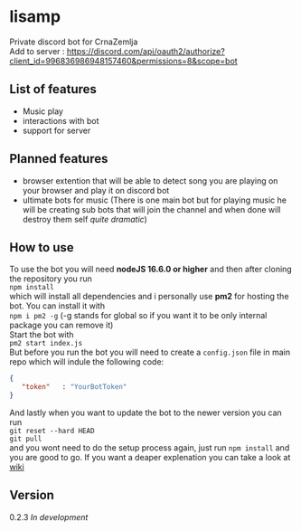 # lisamp
Private discord bot for CrnaZemlja<br>
Add to server : https://discord.com/api/oauth2/authorize?client_id=996836986948157460&permissions=8&scope=bot

## List of features
- Music play
- interactions with bot
- support for server

## Planned features
- browser extention that will be able to detect song you are playing on your browser and play it on discord bot
- ultimate bots for music (There is one main bot but for playing music he will be creating sub bots that will join the channel and when done will destroy them self *quite dramatic*)


## How to use
To use the bot you will need **nodeJS 16.6.0 or higher** and then after cloning the repository you run <br> `npm install` <br> which will install all dependencies and i personally use **pm2** for hosting the bot. You can install it with <br>`npm i pm2 -g` (-g stands for global so if you want it to be only internal package you can remove it) <br> Start the bot with <br>`pm2 start index.js`<br>
But before you run the bot you will need to create a `config.json` file in main repo which will indule the following code:
```json
{
   "token"   : "YourBotToken"
}
```
And lastly when you want to update the bot to the newer version you can run <br> `git reset --hard HEAD` <br>`git pull`<br> and you wont need to do the setup process again, just run `npm install` and you are good to go.
If you want a deaper explenation you can take a look at [wiki](https://github.com/itzpere/lisamp/wiki)
## Version
0.2.3 *In development*